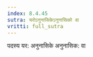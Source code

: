 ```yaml
---
index: 8.4.45
sutra: यरोऽनुनासिकेऽनुनासिको वा
vritti: full_sutra
---
```


पदस्य यर: अनुनासिके अनुनासिक: वा 